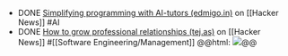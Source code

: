 - DONE [Simplifying programming with AI-tutors (edmigo.in)](https://news.ycombinator.com/item?id=41441990) on [[Hacker News]] #AI
- DONE [How to grow professional relationships (tej.as)](https://news.ycombinator.com/item?id=42315946) on [[Hacker News]] #[[Software Engineering/Management]]
  @@html: <img src="https://tej.as/_astro/tjs.Dlc-SqUb_z1FF9.svg" class="article-cover" />@@